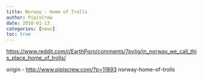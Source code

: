 ```yaml
---
title: Norway - Home of Trolls
author: PipisCrew
date: 2018-01-13
categories: [news]
toc: true
---
```


https://www.reddit.com/r/EarthPorn/comments/7pylig/in_norway_we_call_this_place_home_of_trolls/

origin - http://www.pipiscrew.com/?p=11893 norway-home-of-trolls